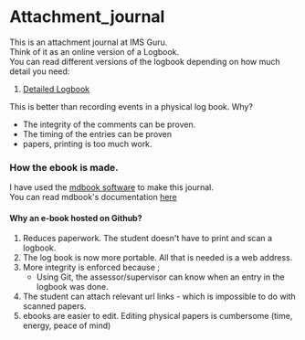 # Attachment_journal
This is an attachment journal at IMS Guru.<br>
Think of it as an online version of a Logbook.<br>
You can read different versions of the logbook depending on how much detail you need:
1. [Detailed Logbook](https://kiarie404.github.io/Attachment_journal/)

This is better than recording events in a physical log book. Why?
- The integrity of the comments can be proven.
- The timing of the entries can be proven
- papers, printing is too much work.




### How the ebook is made.
I have used the [mdbook software](https://rust-lang.github.io/mdBook/) to make this journal.\
You can read mdbook's documentation [here](https://rust-lang.github.io/mdBook/)

#### Why an e-book hosted on Github?
1. Reduces paperwork. The student doesn't have to print and scan a logbook.
2. The log book is now more portable. All that is needed is a web address.
3. More integrity is enforced because ;
    -  Using Git, the assessor/supervisor can know when an entry in the logbook was done.
4. The student can attach relevant url links - which is impossible to do with scanned papers.
5. ebooks are easier to edit. Editing physical papers is cumbersome (time, energy, peace of mind)







 


    

